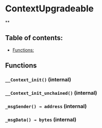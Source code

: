 # ContextUpgradeable
**


## Table of contents:
- [Functions:](#functions)


## Functions <a name="functions"></a>

### `__Context_init()` (internal) <a name="contextupgradeable-__context_init--"></a>


### `__Context_init_unchained()` (internal) <a name="contextupgradeable-__context_init_unchained--"></a>


### `_msgSender() → address` (internal) <a name="contextupgradeable-_msgsender--"></a>


### `_msgData() → bytes` (internal) <a name="contextupgradeable-_msgdata--"></a>

